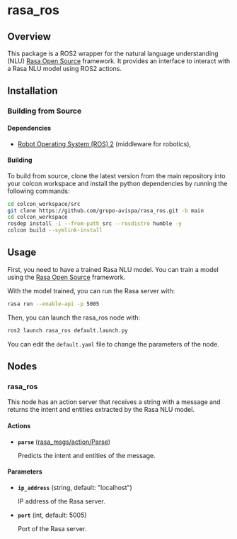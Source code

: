 # rasa_ros

## Overview
This package is a ROS2 wrapper for the natural language understanding (NLU) [Rasa Open Source](https://rasa.com/docs/rasa/) framework. It provides an interface to interact with a Rasa NLU model using ROS2 actions.

## Installation
### Building from Source

#### Dependencies

- [Robot Operating System (ROS) 2](https://docs.ros.org/en/humble/) (middleware for robotics),


#### Building

To build from source, clone the latest version from the main repository into your colcon workspace and install the python dependencies by running the following commands:
```bash
cd colcon_workspace/src
git clone https://github.com/grupo-avispa/rasa_ros.git -b main
cd colcon_workspace
rosdep install -i --from-path src --rosdistro humble -y
colcon build --symlink-install
```

## Usage

First, you need to have a trained Rasa NLU model. You can train a model using the [Rasa Open Source](https://rasa.com/docs/rasa/) framework.

With the model trained, you can run the Rasa server with:
```bash
rasa run --enable-api -p 5005
```

Then, you can launch the rasa_ros node with:
```bash
ros2 launch rasa_ros default.launch.py
```

You can edit the `default.yaml` file to change the parameters of the node.

## Nodes

### rasa_ros

This node has an action server that receives a string with a message and returns the intent and entities extracted by the Rasa NLU model.

#### Actions

* **`parse`** ([rasa_msgs/action/Parse](../rasa_msgs/action/Parse.action))

	Predicts the intent and entities of the message.

#### Parameters

* **`ip_address`** (string, default: "localhost")

	IP address of the Rasa server.

* **`port`** (int, default: 5005)

	Port of the Rasa server.

[Ubuntu]: https://ubuntu.com/
[ROS2]: https://docs.ros.org/en/humble/


